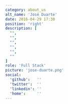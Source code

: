 ```yaml
---
category: about_us
alt_name: 'José Duarte'
date: 2016-04-29 17:30
position: 'right'
description: [
  "",
  "",
  "",
  "",
  "",
  ""
]
role: 'Full Stack'
picture: 'jose-duarte.png'
social:
  'github':   ''
  'twitter':  ''
  'linkedin': ''
  'home':     ''
---
```

